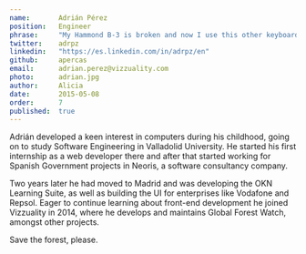 ```yaml
---
name:       Adrián Pérez
position:   Engineer
phrase:     "My Hammond B-3 is broken and now I use this other keyboard"
twitter:    adrpz
linkedin:   "https://es.linkedin.com/in/adrpz/en"
github:		apercas
email:      adrian.perez@vizzuality.com
photo:      adrian.jpg
author:     Alicia
date:       2015-05-08
order: 		7
published:  true
---
```


 Adrián developed a keen interest in computers during his childhood, going on to study Software Engineering in Valladolid University. He started his first internship as a web developer there and after that started working for Spanish Government projects in Neoris, a software consultancy company.

 Two years later he had moved to Madrid and was developing the OKN Learning Suite, as well as building the UI for enterprises like Vodafone and Repsol. Eager to continue learning about front-end development he joined Vizzuality in 2014, where he develops and maintains Global Forest Watch, amongst other projects.

 Save the forest, please.
